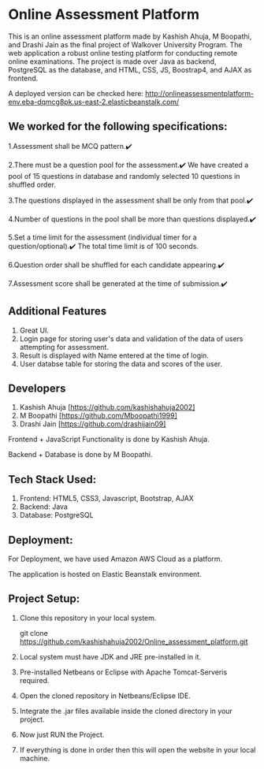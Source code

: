 # Online Assessment Platform
This is an online assessment platform made by Kashish Ahuja, M Boopathi, and Drashi Jain as the final project of Walkover University Program.
The web application a robust online testing platform for conducting remote online examinations. The project is made over Java as backend, PostgreSQL as the  database, and HTML, CSS, JS, Boostrap4, and AJAX as frontend.

A deployed version can be checked here: http://onlineassessmentplatform-env.eba-dqmcg8pk.us-east-2.elasticbeanstalk.com/

## We worked for the following specifications:
1.Assessment shall be MCQ pattern.✔️

2.There must be a question pool for the assessment.✔️
  We have created a pool of 15 questions in database and randomly selected 10 questions in shuffled order.
  
3.The questions displayed in the assessment shall be only from that pool.✔️

4.Number of questions in the pool shall be more than questions displayed.✔️

5.Set a time limit for the assessment (individual timer for a question/optional).✔️ The total time limit is of 100 seconds.

6.Question order shall be shuffled for each candidate appearing.✔️

7.Assessment score shall be generated at the time of submission.✔️


## Additional Features
1. Great UI.
2. Login page for storing user's data and validation of the data of users attempting for assessment.
3. Result is displayed with Name entered at the time of login.
4. User databse table for storing the data and scores of the user.

## Developers
1. Kashish Ahuja [https://github.com/kashishahuja2002]
2. M Boopathi [https://github.com/Mboopathi1999]
3. Drashi Jain [https://github.com/drashijain09]

Frontend + JavaScript Functionality is done by Kashish Ahuja.

Backend + Database is done by M Boopathi.


## Tech Stack Used:
1. Frontend: HTML5, CSS3, Javascript, Bootstrap, AJAX
2. Backend: Java
3. Database: PostgreSQL


## Deployment:
For Deployment, we have used Amazon AWS Cloud as a platform. 

The application is hosted on Elastic Beanstalk environment.


## Project Setup:
1. Clone this repository in your local system.
   
   git clone https://github.com/kashishahuja2002/Online_assessment_platform.git
2. Local system must have JDK and JRE pre-installed in it.
3. Pre-installed Netbeans or Eclipse with Apache Tomcat-Serveris required.
4. Open the cloned repository in Netbeans/Eclipse IDE.
5. Integrate the .jar files available inside the cloned directory in your project.
6. Now just RUN the Project.
7. If everything is done in order then this will open the website in your local machine.
